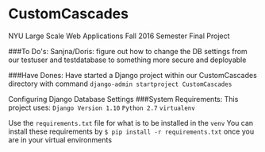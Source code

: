 # CustomCascades
NYU Large Scale Web Applications Fall 2016 Semester Final Project

###To Do's: 
Sanjna/Doris: figure out how to change the DB settings from our testuser and testdatabase to something more secure and deployable

###Have Dones: 
Have started a Django project within our CustomCascades directory with command
```django-admin startproject CustomCascades```

Configuring Django Database Settings
###System Requirements: 
This project uses:
`Django Version 1.10`
`Python 2.7`
`virtualenv`

Use the `requirements.txt` file for what is to be installed in the `venv`
You can install these requirements by `$ pip install -r requirements.txt` once you are in your virtual environments